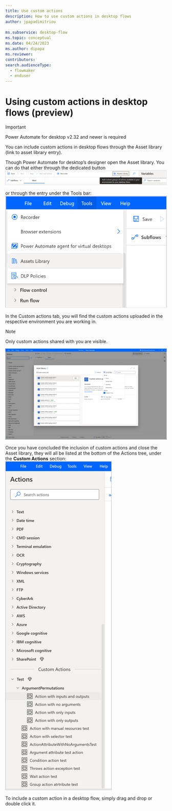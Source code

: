 ```yaml
---
title: Use custom actions 
description: How to use custom actions in desktop flows
author: jpapadimitriou

ms.subservice: desktop-flow
ms.topic: conceptual
ms.date: 04/24/2023
ms.author: dipapa
ms.reviewer: 
contributors:
search.audienceType: 
  - flowmaker
  - enduser
---
```


# Using custom actions in desktop flows (preview)

> [!IMPORTANT]
> Power Automate for desktop v2.32 and newer is required

You can include custom actions in desktop flows through the Asset library (link to asset library entry).

Though Power Automate for desktop’s designer open the Asset library. 
You can do that either through the dedicated button 
![Screenshot of Asset library button](../media/custom-actions/use-custom-actions/img1.png)

or through the entry under the Tools bar:
![Screenshot of Asset library button under tools](../media/custom-actions/use-custom-actions/img2.png)

In the Custom actions tab, you will find the custom actions uploaded in the respective environment you are working in. 
> [!NOTE] 
> Only custom actions shared with you are visible.

 ![Screenshot of Custom actions tab in the Asset library](../media/custom-actions/use-custom-actions/img3.png)
 

Once you have concluded the inclusion of custom actions and close the Asset library, they will all be listed at the bottom of the Actions tree, under the **Custom Actions** section: 
![Screenshot of Custom Actions in the actions tree](../media/custom-actions/use-custom-actions/img4.png)
 
To include a custom action in a desktop flow, simply drag and drop or double click it.
